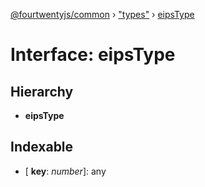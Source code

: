 [@fourtwentyjs/common](../README.md) › ["types"](../modules/_types_.md) › [eipsType](_types_.eipstype.md)

# Interface: eipsType

## Hierarchy

* **eipsType**

## Indexable

* \[ **key**: *number*\]: any
